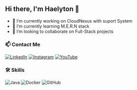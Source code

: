## Hi there, I'm Haelyton 👋

- 🔭 I’m currently working on CloudNexus with suport System
- 🌱 I’m currently learning M.E.R.N stack
- 👯 I’m looking to collaborate on Full-Stack projects



### 📫 Contact Me

[![LinkedIn](https://img.shields.io/badge/-LinkedIn-0077B5?style=flat&logo=LinkedIn&logoColor=white)](https://www.linkedin.com/in/casyolo-gamer-17919b264/)
[![Instagram](https://img.shields.io/badge/-Instagram-E4405F?style=flat&logo=instagram&logoColor=white)](https://www.instagram.com/javainaction/)
[![YouTube](https://img.shields.io/badge/-YouTube-FF0000?style=flat&logo=youtube&logoColor=white)](https://www.youtube.com/@LKTecMasters)

### 🛠️ Skills

![Java](https://img.shields.io/badge/-JAVA-1572B6?style=flat&logo=java&logoColor=white)
![Docker](https://img.shields.io/badge/-Docker-2496ED?style=flat&logo=docker&logoColor=white)
![GitHub](https://img.shields.io/badge/-GitHub-181717?style=flat&logo=github&logoColor=white)

